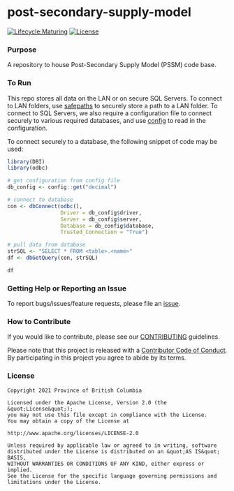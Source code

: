 # post-secondary-supply-model

<!-- badges: start -->
[![Lifecycle:Maturing](https://img.shields.io/badge/Lifecycle-Maturing-007EC6)](https://github.com/bcgov/repomountie/blob/master/doc/lifecycle-badges.md)
[![License](https://img.shields.io/badge/License-Apache%202.0-blue.svg)](https://opensource.org/licenses/Apache-2.0)
<!-- badges: end -->

### Purpose

A repository to house Post-Secondary Supply Model (PSSM) code base.

### To Run

This repo stores all data on the LAN or on secure SQL Servers. To connect to LAN folders, use [safepaths](https://github.com/bcgov/safepaths) to securely store a path to a LAN folder. To connect to SQL Servers, we also require a configuration file to connect securely to various required databases, and use [config](https://rstudio.github.io/config/) to read in the configuration. 

To connect securely to a database, the following snippet of code may be used:

```r
library(DBI)
library(odbc)

# get configuration from config file 
db_config <- config::get("decimal")

# connect to database
con <- dbConnect(odbc(),
                 Driver = db_config$driver,
                 Server = db_config$server,
                 Database = db_config$database,
                 Trusted_Connection = "True")

# pull data from database 
strSQL <- "SELECT * FROM <table>.<name>"
df <- dbGetQuery(con, strSQL)

df
```


### Getting Help or Reporting an Issue

To report bugs/issues/feature requests, please file an [issue](https://github.com/bcgov/post-secondary-supply-model/issues).

### How to Contribute

If you would like to contribute, please see our [CONTRIBUTING](CONTRIBUTING.md) guidelines.

Please note that this project is released with a [Contributor Code of Conduct](CODE_OF_CONDUCT.md). By participating in this project you agree to abide by its terms.

### License

```
Copyright 2021 Province of British Columbia

Licensed under the Apache License, Version 2.0 (the &quot;License&quot;);
you may not use this file except in compliance with the License.
You may obtain a copy of the License at

http://www.apache.org/licenses/LICENSE-2.0

Unless required by applicable law or agreed to in writing, software distributed under the License is distributed on an &quot;AS IS&quot; BASIS,
WITHOUT WARRANTIES OR CONDITIONS OF ANY KIND, either express or implied.
See the License for the specific language governing permissions and limitations under the License.
```
